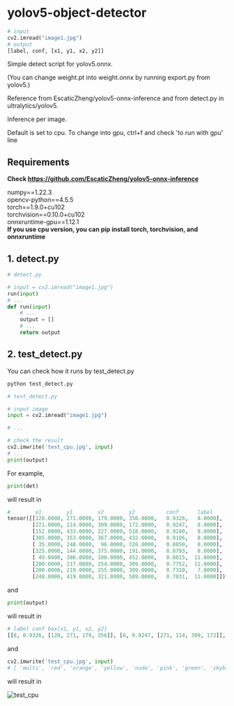 # yolov5-object-detector
```python
# input
cv2.imread("image1.jpg")
# output
[label, conf, [x1, y1, x2, y2]]
```

Simple detect script for yolov5.onnx.

(You can change weight.pt into weight.onnx by running export.py from yolov5.)

Reference from EscaticZheng/yolov5-onnx-inference and from detect.py in ultralytics/yolov5.

Inference per image.

Default is set to cpu.
To change into gpu, ctrl+f and check 'to run with gpu' line


## Requirements

**Check https://github.com/EscaticZheng/yolov5-onnx-inference**

numpy==1.22.3   
opencv-python==4.5.5  
torch==1.9.0+cu102  
torchvision==0.10.0+cu102  
onnxruntime-gpu==1.12.1  
**If you use cpu version, you can pip install torch, torchvision, and onnxruntime**


## 1. detect.py
```python
# detect.py

# input = cv2.imread("image1.jpg")
run(input)
# ...
def run(input)
    # ...
    output = []
    # ...
    return output 
```


## 2. test_detect.py
You can check how it runs by test_detect.py
```python
python test_detect.py
```

```python
# test_detect.py

# input image
input = cv2.imread("image1.jpg")

# ...

# check the result
cv2.imwrite('test_cpu.jpg', input)
# ...
print(output)
```

For example,
```python
print(det)
```
will result in
```python
#        x1        y1        x2        y2          conf      label
tensor([[120.0000, 271.0000, 179.0000, 356.0000,   0.9326,   8.0000],
        [271.0000, 114.0000, 309.0000, 172.0000,   0.9247,   8.0000],
        [152.0000, 433.0000, 227.0000, 518.0000,   0.9240,   8.0000],
        [305.0000, 353.0000, 367.0000, 432.0000,   0.9106,   8.0000],
        [ 35.0000, 248.0000,  96.0000, 326.0000,   0.8850,   8.0000],
        [325.0000, 144.0000, 375.0000, 191.0000,   0.8793,   8.0000],
        [ 49.0000, 386.0000, 108.0000, 452.0000,   0.8015,  11.0000],
        [200.0000, 217.0000, 254.0000, 309.0000,   0.7752,  11.0000],
        [200.0000, 219.0000, 255.0000, 309.0000,   0.7310,   7.0000],
        [248.0000, 419.0000, 321.0000, 509.0000,   0.7031,  11.0000]])
```
and
```python
print(output)
```
will result in
```python
# label conf box[x1, y1, x2, y2]
[[8, 0.9326, [120, 271, 179, 356]], [8, 0.9247, [271, 114, 309, 172]], [8, 0.924, [152, 433, 227, 518]], [8, 0.9106, [305, 353, 367, 432]], [8, 0.885, [35, 248, 96, 326]], [8, 0.8793, [325, 144, 375, 191]], [11, 0.8015, [49, 386, 108, 452]], [11, 0.7752, [200, 217, 254, 309]], [7, 0.731, [200, 219, 255, 309]], [11, 0.7031, [248, 419, 321, 509]]]
```

and
```python
cv2.imwrite('test_cpu.jpg', input)
# [ 'multi', 'red', 'orange', 'yellow', 'nude', 'pink', 'green', 'skyblue', 'navy', 'purple', 'black', 'white', 'silver']
```
will result in

![test_cpu](https://user-images.githubusercontent.com/101079604/200031805-5a0d65a1-e16f-4696-8953-cdacad6d23c3.jpg)


